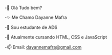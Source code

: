   -👋 Olá Tudo bem?
  
  -✨ Me Chamo Dayanne Mafra
  
  -🔭 Sou estudante de ADS
  
  -🌱 Atualmente cursando HTML, CSS e JavaScript
  
  -📫 Email: dayannemafra@gmail.com
